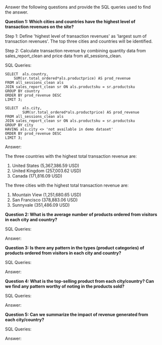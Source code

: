 Answer the following questions and provide the SQL queries used to find the answer.

    
**Question 1: Which cities and countries have the highest level of transaction revenues on the site?**

Step 1: Define 'highest level of transaction revenues' as 'largest sum of transaction revenues'. The top three cities and countries will be identified.

Step 2: Calculate transaction revenue by combining quantity data from sales_report_clean and price data from all_sessions_clean. 

SQL Queries:

    SELECT	als.country,
		SUM(sr.total_ordered*als.productprice) AS prod_revenue
    FROM all_sessions_clean als
    JOIN sales_report_clean sr ON als.productsku = sr.productsku
    GROUP BY country
    ORDER BY prod_revenue DESC
    LIMIT 3;

    SELECT	als.city,
			SUM(sr.total_ordered*als.productprice) AS prod_revenue
	FROM all_sessions_clean als
	JOIN sales_report_clean sr ON als.productsku = sr.productsku
	GROUP BY city
	HAVING als.city <> 'not available in demo dataset'
	ORDER BY prod_revenue DESC
    LIMIT 3;
    
Answer:

The three countries with the highest total transaction revenue are:
1. United States      (5,367,386.59 USD)
2. United Kingdom     (257,003.62 USD)
3. Canada             (171,816.09 USD)

The three cities with the highest total transaction revenue are:
1. Mountain View (1,251,680.65 USD)
2. San Francisco (378,883.06 USD)
3. Sunnyvale (351,486.09 USD)
   

    
**Question 2: What is the average number of products ordered from visitors in each city and country?**


SQL Queries:



Answer:





**Question 3: Is there any pattern in the types (product categories) of products ordered from visitors in each city and country?**


SQL Queries:



Answer:





**Question 4: What is the top-selling product from each city/country? Can we find any pattern worthy of noting in the products sold?**


SQL Queries:



Answer:





**Question 5: Can we summarize the impact of revenue generated from each city/country?**

SQL Queries:



Answer:







